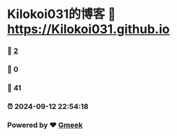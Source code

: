 # Kilokoi031的博客 :link: https://Kilokoi031.github.io 
### :page_facing_up: [2](https://Kilokoi031.github.io/tag.html) 
### :speech_balloon: 0 
### :hibiscus: 41 
### :alarm_clock: 2024-09-12 22:54:18 
### Powered by :heart: [Gmeek](https://github.com/Meekdai/Gmeek)
